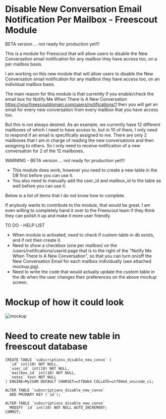 # Disable New Conversation Email Notification Per Mailbox - Freescout Module
BETA version ... not ready for production yet!!!

This is a module for Freescout that will allow users to disable the New Conversation email notification for any mailbox they have access too, on a per mailbox basis.

I am working on this new module that will allow users to disable the New Conversation email notification for any mailbox they have access too, on an individual mailbox basis.

The main reason for this module is that currently if you enable/check the email box for Notify Me When There Is A New Conversation https://yourfreescoutdomain.com/users/notifications/1 then you will get an email for every new conversation from every mailbox that you have access too.

But this is not always desired. As an example, we currently have 12 different mailboxes of which I need to have access to, but in 10 of them, I only need to respond if an email is specifically assigned to me. There are only 2 mailboxes that I am in charge of reading the new conversations and then assigning to others. So I only need to receive notificaiton of a new conversation for 2 of the 12 mailboxes.

WARNING - BETA version ... not ready for production yet!!!
- This module does work, however you need to create a new table in the DB first before you can use it.
- You also need to manually add the user_id and mailbox_id to the table as well before you can use it.

Below is a list of items that I do not know how to complete.

If anybody wants to contribute to the module, that would be great. I am even willing to completely hand it over to the Freescout team if they think they can polish it up and make it more user friendly.

TO DO - HELP LIST
- When module is activated, need to check if custom table in db exists, and if not then create it.
- Need to show a checkbox (one per mailbox) on the /users/notifications/userid page that is to the right of the "Notify Me When There Is A New Conversation", so that you can turn on/off the New Conversation Email for each mailbox individually (see attached mockup.jpg).
- Need to write the code that would actually update the custom table in the db when the user changes their preferences on the above mockup screen.

# Mockup of how it could look
![mockup](https://user-images.githubusercontent.com/19673842/222625051-06c4fcc2-d95a-4c89-877c-56ddc9bf3bbf.jpg)

# Need to create new table in freescout database
```
CREATE TABLE `subscriptions_disable_new_convo` (
  `id` int(10) NOT NULL,
  `user_id` int(10) NOT NULL,
  `mailbox_id` int(10) NOT NULL,
  `notes` text NOT NULL
) ENGINE=MyISAM DEFAULT CHARSET=utf8mb4 COLLATE=utf8mb4_unicode_ci;

ALTER TABLE `subscriptions_disable_new_convo`
  ADD PRIMARY KEY (`id`);

ALTER TABLE `subscriptions_disable_new_convo`
  MODIFY `id` int(10) NOT NULL AUTO_INCREMENT;
COMMIT;
```
